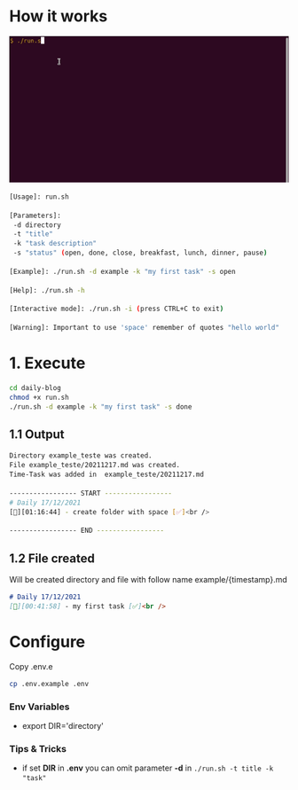 # How it works

![demonstration](./assets/example.gif)

```bash
[Usage]: run.sh

[Parameters]:
 -d directory
 -t "title"
 -k "task description"
 -s "status" (open, done, close, breakfast, lunch, dinner, pause)

[Example]: ./run.sh -d example -k "my first task" -s open

[Help]: ./run.sh -h

[Interactive mode]: ./run.sh -i (press CTRL+C to exit)

[Warning]: Important to use 'space' remember of quotes "hello world"
```

# 1. Execute
```bash
cd daily-blog
chmod +x run.sh
./run.sh -d example -k "my first task" -s done
```

## 1.1 Output
```bash
Directory example_teste was created.
File example_teste/20211217.md was created.
Time-Task was added in  example_teste/20211217.md

----------------- START -----------------
# Daily 17/12/2021
[🌃][01:16:44] - create folder with space [✅]<br />

----------------- END -----------------
```
## 1.2 File created
Will be created directory and file with follow name example/{timestamp}.md
```markdown
# Daily 17/12/2021
[🌃][00:41:58] - my first task [✅]<br />
```

# Configure
Copy .env.e
```bash
cp .env.example .env
```
### Env Variables
- export DIR='directory'

### Tips & Tricks
- if set **DIR** in **.env** you can omit parameter **-d** in ```./run.sh -t title -k "task"```